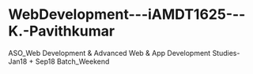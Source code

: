 # WebDevelopment---iAMDT1625---K.-Pavithkumar
ASO_Web Development &amp; Advanced Web &amp; App Development Studies- Jan18 + Sep18 Batch_Weekend
